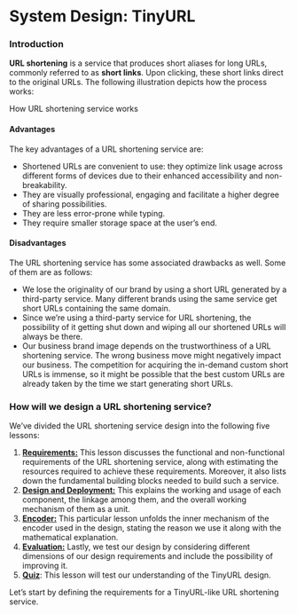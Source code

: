 # System Design: TinyURL

### Introduction <a href="#introduction-0" id="introduction-0"></a>

**URL shortening** is a service that produces short aliases for long URLs, commonly referred to as **short links**. Upon clicking, these short links direct to the original URLs. The following illustration depicts how the process works:

How URL shortening service works

#### Advantages <a href="#advantages-0" id="advantages-0"></a>

The key advantages of a URL shortening service are:

* Shortened URLs are convenient to use: they optimize link usage across different forms of devices due to their enhanced accessibility and non-breakability.
* They are visually professional, engaging and facilitate a higher degree of sharing possibilities.
* They are less error-prone while typing.
* They require smaller storage space at the user’s end.

#### Disadvantages <a href="#disadvantages-1" id="disadvantages-1"></a>

The URL shortening service has some associated drawbacks as well. Some of them are as follows:

* We lose the originality of our brand by using a short URL generated by a third-party service. Many different brands using the same service get short URLs containing the same domain.
* Since we’re using a third-party service for URL shortening, the possibility of it getting shut down and wiping all our shortened URLs will always be there.
* Our business brand image depends on the trustworthiness of a URL shortening service. The wrong business move might negatively impact our business. The competition for acquiring the in-demand custom short URLs is immense, so it might be possible that the best custom URLs are already taken by the time we start generating short URLs.

### How will we design a URL shortening service? <a href="#how-will-we-design-a-url-shortening-service-0" id="how-will-we-design-a-url-shortening-service-0"></a>

We’ve divided the URL shortening service design into the following five lessons:

1. [**Requirements:**](https://www.educative.io/collection/page/10370001/4941429335392256/5146211836755968) This lesson discusses the functional and non-functional requirements of the URL shortening service, along with estimating the resources required to achieve these requirements. Moreover, it also lists down the fundamental building blocks needed to build such a service.
2. [**Design and Deployment:**](https://www.educative.io/collection/page/10370001/4941429335392256/5753981720068096) This explains the working and usage of each component, the linkage among them, and the overall working mechanism of them as a unit.
3. [**Encoder:**](https://www.educative.io/collection/page/10370001/4941429335392256/5084162431647744) This particular lesson unfolds the inner mechanism of the encoder used in the design, stating the reason we use it along with the mathematical explanation.
4. [**Evaluation:**](https://www.educative.io/collection/page/10370001/4941429335392256/6451282881019904) Lastly, we test our design by considering different dimensions of our design requirements and include the possibility of improving it.
5. [**Quiz**](https://www.educative.io/collection/page/10370001/4941429335392256/6050864745152512): This lesson will test our understanding of the TinyURL design.

Let’s start by defining the requirements for a TinyURL-like URL shortening service.
